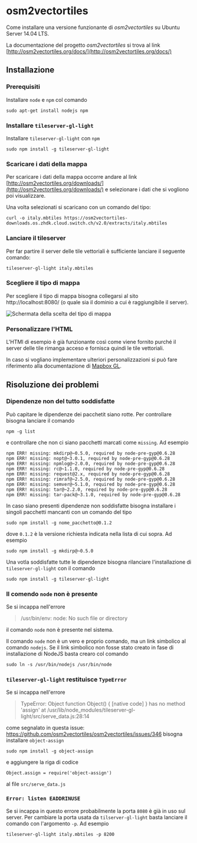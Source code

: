 # osm2vectortiles
Come installare una versione funzionante di *osm2vectortiles* su Ubuntu Server 14.04 LTS.

La documentazione del progetto *osm2vectortiles* si trova al link [http://osm2vectortiles.org/docs/](http://osm2vectortiles.org/docs/)

## Installazione

### Prerequisiti

Installare `node` e `npm` col comando

    sudo apt-get install nodejs npm

### Installare `tileserver-gl-light`

Installare `tileserver-gl-light` con `npm`

    sudo npm install -g tileserver-gl-light

### Scaricare i dati della mappa

Per scaricare i dati della mappa occorre andare al link [http://osm2vectortiles.org/downloads/](http://osm2vectortiles.org/downloads/) e selezionare i dati che si vogliono poi visualizzare.

Una volta selezionati si scaricano con un comando del tipo:

    curl -o italy.mbtiles https://osm2vectortiles-downloads.os.zhdk.cloud.switch.ch/v2.0/extracts/italy.mbtiles

### Lanciare il tileserver

Per far partire il server delle tile vettoriali è sufficiente lanciare il seguente comando:

    tileserver-gl-light italy.mbtiles

### Scegliere il tipo di mappa

Per scegliere il tipo di mappa bisogna collegarsi al sito http://localhost:8080/ (o quale sia il dominio a cui è raggiungibile il server).

![Schermata della scelta del tipo di mappa](http://osm2vectortiles.org/media/tileserver-gl-light.png)

### Personalizzare l'HTML

L'HTMl di esempio è già funzionante così come viene fornito purché il server delle tile rimanga acceso e fornisca quindi le tile vettoriali.

In caso si vogliano implementare ulteriori personalizzazioni si può fare riferimento alla documentazione di [Mapbox GL](https://www.mapbox.com/mapbox-gl-js/api/).

## Risoluzione dei problemi

### Dipendenze non del tutto soddisfatte

Può capitare le dipendenze dei pacchetit siano rotte. Per controllare bisogna lanciare il comando 

    npm -g list

e controllare che non ci siano pacchetti marcati come `missing`. Ad esempio

    npm ERR! missing: mkdirp@~0.5.0, required by node-pre-gyp@0.6.28
    npm ERR! missing: nopt@~3.0.1, required by node-pre-gyp@0.6.28
    npm ERR! missing: npmlog@~2.0.0, required by node-pre-gyp@0.6.28
    npm ERR! missing: rc@~1.1.0, required by node-pre-gyp@0.6.28
    npm ERR! missing: request@2.x, required by node-pre-gyp@0.6.28
    npm ERR! missing: rimraf@~2.5.0, required by node-pre-gyp@0.6.28
    npm ERR! missing: semver@~5.1.0, required by node-pre-gyp@0.6.28
    npm ERR! missing: tar@~2.2.0, required by node-pre-gyp@0.6.28
    npm ERR! missing: tar-pack@~3.1.0, required by node-pre-gyp@0.6.28

In caso siano presenti dipendenze non soddisfatte bisogna installare i singoli pacchetti mancanti con un comando del tipo

    sudo npm install -g nome_pacchetto@0.1.2

dove `0.1.2` è la versione richiesta indicata nella lista di cui sopra. Ad esempio

    sudo npm install -g mkdirp@~0.5.0

Una votla soddisfatte tutte le dipendenze bisogna rilanciare l'installazione di `tileserver-gl-light` con il comando

    sudo npm install -g tileserver-gl-light

### Il comendo `node` non è presente

Se si incappa nell'errore

> /usr/bin/env: node: No such file or directory

il comando `node` non è presente nel sistema.

Il comando `node` non è un vero e proprio comando, ma un link simbolico al comando `nodejs`. Se il link simbolico non fosse stato creato in fase di installazione di NodeJS basta crearo col comando

    sudo ln -s /usr/bin/nodejs /usr/bin/node

### `tileserver-gl-light` restituisce `TypeError`

Se si incappa nell'errore

> TypeError: Object function Object() { [native code] } has no method 'assign'
    at /usr/lib/node_modules/tileserver-gl-light/src/serve_data.js:28:14

come segnalato in questa issue: https://github.com/osm2vectortiles/osm2vectortiles/issues/346 bisogna installare `object-assign`

    sudo npm install -g object-assign

e aggiungere la riga di codice

    Object.assign = require('object-assign')

al file `src/serve_data.js`

### `Error: listen EADDRINUSE`

Se si incappa in questo errore probabilmente la porta `8080` è già in uso sul server. Per cambiare la porta usata da `tilserver-gl-light` basta lanciare il comando con l'argomento `-p`. Ad esempio

    tileserver-gl-light italy.mbtiles -p 8200


